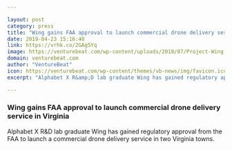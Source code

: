 ```yaml
---

layout: post
category: press
title: "Wing gains FAA approval to launch commercial drone delivery service in Virginia"
date: 2019-04-23 15:16:40
link: https://vrhk.co/2GAg5Yq
image: https://venturebeat.com/wp-content/uploads/2018/07/Project-Wing.jpg?w=1200&strip=all
domain: venturebeat.com
author: "VentureBeat"
icon: https://venturebeat.com/wp-content/themes/vb-news/img/favicon.ico
excerpt: "Alphabet X R&amp;D lab graduate Wing has gained regulatory approval from the FAA to launch a commercial drone delivery service in two Virginia towns."

---
```


### Wing gains FAA approval to launch commercial drone delivery service in Virginia

Alphabet X R&amp;D lab graduate Wing has gained regulatory approval from the FAA to launch a commercial drone delivery service in two Virginia towns.